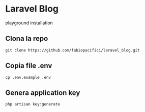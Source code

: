 # Laravel Blog 
playground installation

## Clona la repo
```
git clone https://github.com/fabiopacifici/laravel_blog.git
```

## Copia file .env
```
cp .env.example .env
```

## Genera application key
```
php artisan key:generate
```